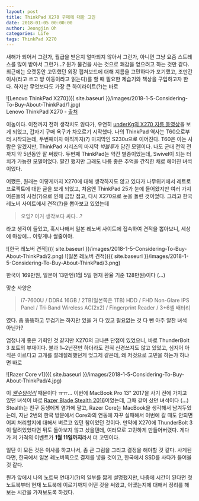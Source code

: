 ```yaml
---
layout: post
title: ThinkPad X270 구매에 대한 고민
date: 2018-01-05 00:00:00
author: Jeongjin Oh
categories: Life
tags: ThinkPad X270
---
```


새해가 되어서 그런가, 월급을 받은지 얼마되지 않아서 그런가, 아니면 그냥 요즘 스트레스를 많이 받아서 그런가...? 뭔가 물건을 사는 것으로 쾌감을 얻으려고 하는 것만 같다. 최근에는 오랫동안 고민했던 외장 캡쳐보드에 대해 지름을 고민하다가 포기했고, 조만간 이사(라고 쓰고 방 이동이라고 읽는다)를 할 때 필요한 제습기와 책상을 구입하고자 한다. 하지만 무엇보다도 가장 큰 하이라이트(?)는 바로

![Lenovo ThinkPad X270]({{ site.baseurl }}/images/2018-1-5-Considering-To-Buy-About-ThinkPad/1.jpg)  
Lenovo ThinkPad X270 - [출처](https://www.laptopmag.com/reviews/laptops/lenovo-thinkpad-x270)

이놈이다. 이전까지 전혀 생각치도 않다가, 우연히 [underKg의 X270 지름 동영상](https://www.youtube.com/watch?v=bKiEt40nysI)을 보게 되었고, 갑자기 구매 욕구가 차오르기 시작했다. 나의 ThinkPad 역사는 T60으로부터 시작되는데, 두번째이자 아직까지(?) 마지막인 S230u으로 이어진다. T60은 아는 사람은 알겠지만, ThinkPad 시리즈의 마지막 *빅블루*가 담긴 모델이다. 나도 군대 전역 전까지 약 5년동안 잘 써왔다. 두번째 ThinkPad는 약간 별종이었는데, Swivel이 되는 터치가 가능한 모델이었다. 팔긴 했지만 그래도 나름 좋은 추억을 간직한 채로 헤어진 녀석이었다.

어쨌든, 원래는 이렇게까지 X270에 대해 생각하지도 않고 있다가 나무위키에서 레트로 프로젝트에 대한 글을 보게 되었고, 처음엔 ThinkPad 25가 눈에 들어왔지만 여러 가지 어른들의 사정(?)으로 인해 금방 접고, 다시 X270으로 눈을 돌린 것이었다. 그리고 한국 레노버 사이트에서 견적(?)을 뽑아보고 있었는데 

> 오잉? 이거 생각보다 싸다...?

라고 생각이 들었고, 혹시나해서 일본 레노버 사이트에 접속하여 견적을 뽑아보니, 세상에 마상에... 이렇게나 쌀줄이야.

![한국 레노버 견적]({{ site.baseurl }}/images/2018-1-5-Considering-To-Buy-About-ThinkPad/2.png) ![일본 레노버 견적]({{ site.baseurl }}/images/2018-1-5-Considering-To-Buy-About-ThinkPad/3.png)

한국이 169만원, 일본이 13만엔(1월 5일 현재 환율 기준 128만원)이다 (...)

맞춘 사양은

> i7-7600U / DDR4 16GB / 2TB(일본쪽은 1TB) HDD / FHD Non-Glare IPS Panel / Tri-Band Wireless AC(2x2) / Fingerprint Reader / 3+6셀 배터리

였다. 좀 뚱뚱하고 무겁기는 하지만 있을 거 다 있고 필요없는 것 다 뺀 아주 알찬 녀석 아닌가?

엄청나게 좋은 기회인 것 같지만 X270의 크나큰 단점이 있었으니, 바로 ThunderBolt 3 포트의 부재이다. 불과 1~2년전만 하더라도 전혀 신경쓰지도 않고 있었고, 심지어 아직은 이르다고 고개를 절레절레했던게 엊그제 같은데, 왜 저것으로 고민을 하는가 하냐면 바로

![Razer Core v1]({{ site.baseurl }}/images/2018-1-5-Considering-To-Buy-About-ThinkPad/4.jpg)

이 *[웬수덩어리](http://onsemy.tistory.com/1126)* 때문이다 ㅠㅠ... 이번에 MacBook Pro 13" 2017을 사기 전에 가지고 있던 녀석이 바로 [Razer Blade Stealth 2016](http://onsemy.tistory.com/1126)이었는데, 그때 같이 샀던 녀석이다 (...) Stealth는 친구 동생에게 염가에 팔고, Razer Core는 MacBook을 생각해서 남겨두었는데, 지난 2번의 한국 방문에서 Core와의 연동에 자꾸 실패해서 이번에 갈 때도 안되면 어찌 처리할지에 대해서 벼르고 있던 참이었던 것이다. 만약에 X270에 ThunderBolt 3이 달려있었다면 뒤도 돌아보지 않고 샀을텐데, 여러모로 고민하게 만들어버렸다. 게다가 저 가격의 이벤트가 **1월 11일까지**라서 더 고민이다.

일단 이 모든 것은 이사를 하고나서, 좀 큰 그림을 그리고 결정을 해야할 것 같다. 사게된다면, 한국에서 일본 레노버쪽으로 결제를 넣을 것이고, 한국에서 SSD를 사다가 들어올 것 같다.

뭔가 앞에서 나의 노트북 연대기(?)의 일부를 짧게 설명했지만, 나중에 시간이 된다면 첫 노트북부터 현재 노트북에 이르기까지 어떤 것을 써왔고, 어땠는지에 대해서 정리를 해보는 시간을 가져보도록 하겠다.